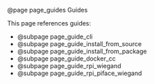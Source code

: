 @page page_guides Guides

This page references guides:
  * @subpage page_guide_cli
  * @subpage page_guide_install_from_source
  * @subpage page_guide_install_from_package
  * @subpage page_guide_docker_cc
  * @subpage page_guide_rpi_wiegand
  * @subpage page_guide_rpi_piface_wiegand
